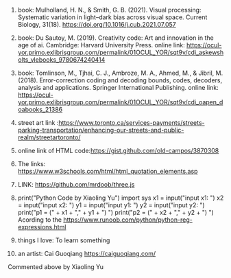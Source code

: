 1. book: Mulholland, H. N., &amp; Smith, G. B. (2021). Visual processing: Systematic variation in light–dark bias across visual space. Current Biology, 31(18). 
         https://doi.org/10.1016/j.cub.2021.07.057 
  
2. book: Du Sautoy, M. (2019). Creativity code: Art and innovation in the age of ai. Cambridge: Harvard University Press. 
     online link: https://ocul-yor.primo.exlibrisgroup.com/permalink/01OCUL_YOR/sqt9v/cdi_askewsholts_vlebooks_9780674240414

3. book: Tomlinson, M., Tjhai, C. J., Ambroze, M. A., Ahmed, M., &amp; Jibril, M. (2018). Error-correction coding and decoding bounds, codes, decoders, analysis and applications. Springer International Publishing. 
      online link: https://ocul-yor.primo.exlibrisgroup.com/permalink/01OCUL_YOR/sqt9v/cdi_oapen_doabooks_21386

4. street art link :https://www.toronto.ca/services-payments/streets-parking-transportation/enhancing-our-streets-and-public-realm/streetartoronto/

5. online link of HTML code:https://gist.github.com/old-campos/3870308

6. The links: https://www.w3schools.com/html/html_quotation_elements.asp

7. LINK: https://github.com/mrdoob/three.js

8. print("Python Code by Xiaoling Yu")
   import sys
   x1 = input("input x1: ")
   x2 = input("input x2: ")
   y1 = input("input y1: ")
   y2 = input("input y2: ")
   print("p1 = (" + x1 + "," + y1 + ") ")
   print("p2 = (" + x2 + "," + y2 + ") ")
Acording to the https://www.runoob.com/python/python-reg-expressions.html

9. things I love: To learn something

10. an artist: Cai Guoqiang https://caiguoqiang.com/

Commented above by Xiaoling Yu

